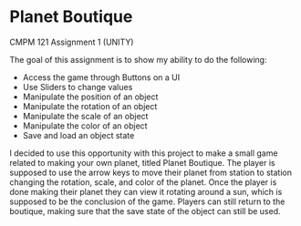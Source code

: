 # Planet Boutique
CMPM 121 Assignment 1 (UNITY)

The goal of this assignment is to show my ability to do the following:
- Access the game through Buttons on a UI
- Use Sliders to change values
- Manipulate the position of an object
- Manipulate the rotation of an object
- Manipulate the scale of an object
- Manipulate the color of an object
- Save and load an object state

I decided to use this opportunity with this project to make a small game related to making your own planet, titled Planet Boutique. The player is supposed to use the arrow keys to move their planet from station to station changing the rotation, scale, and color of the planet. Once the player is done making their planet they can view it rotating around a sun, which is supposed to be the conclusion of the game. Players can still return to the boutique, making sure that the save state of the object can still be used.
